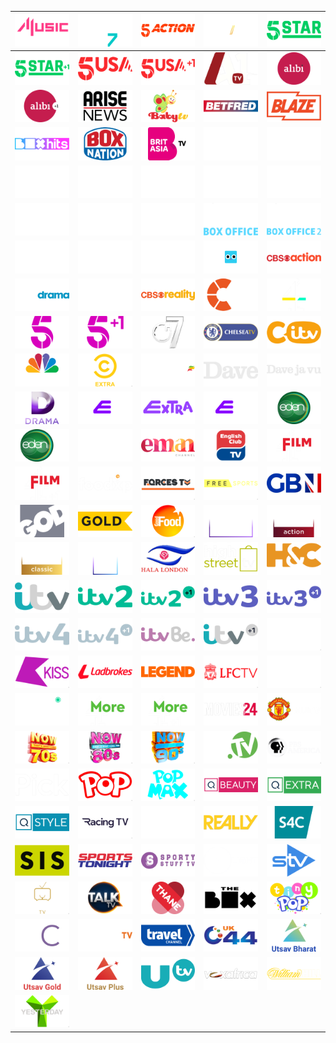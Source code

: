 | ![](https://raw.githubusercontent.com/RevGear/logo/master/Countries/UK/4Music.png) | ![](https://raw.githubusercontent.com/RevGear/logo/master/Countries/UK/4Seven.png) | ![](https://raw.githubusercontent.com/RevGear/logo/master/Countries/UK/5Action.png) | ![](https://raw.githubusercontent.com/RevGear/logo/master/Countries/UK/5Select.png) | ![](https://raw.githubusercontent.com/RevGear/logo/master/Countries/UK/5Star.png) | 
|:---:|:---:|:---:|:---:|:---:| 
| ![](https://raw.githubusercontent.com/RevGear/logo/master/Countries/UK/5StarPlus1.png) | ![](https://raw.githubusercontent.com/RevGear/logo/master/Countries/UK/5USA.png) | ![](https://raw.githubusercontent.com/RevGear/logo/master/Countries/UK/5USAPlus1.png) | ![](https://raw.githubusercontent.com/RevGear/logo/master/Countries/UK/A1TV.png) | ![](https://raw.githubusercontent.com/RevGear/logo/master/Countries/UK/Alibi.png) | 
| ![](https://raw.githubusercontent.com/RevGear/logo/master/Countries/UK/AlibiPlus1.png) | ![](https://raw.githubusercontent.com/RevGear/logo/master/Countries/UK/AriseNews.png) | ![](https://raw.githubusercontent.com/RevGear/logo/master/Countries/UK/BabyTV.png) | ![](https://raw.githubusercontent.com/RevGear/logo/master/Countries/UK/Betfred.png) | ![](https://raw.githubusercontent.com/RevGear/logo/master/Countries/UK/Blaze.png) | 
| ![](https://raw.githubusercontent.com/RevGear/logo/master/Countries/UK/BoxHits.png) | ![](https://raw.githubusercontent.com/RevGear/logo/master/Countries/UK/BoxNation.png) | ![](https://raw.githubusercontent.com/RevGear/logo/master/Countries/UK/BritAsiaTV.png) | ![](https://raw.githubusercontent.com/RevGear/logo/master/Countries/UK/BTSport1.png) | ![](https://raw.githubusercontent.com/RevGear/logo/master/Countries/UK/BTSport10.png) | 
| ![](https://raw.githubusercontent.com/RevGear/logo/master/Countries/UK/BTSport2.png) | ![](https://raw.githubusercontent.com/RevGear/logo/master/Countries/UK/BTSport3.png) | ![](https://raw.githubusercontent.com/RevGear/logo/master/Countries/UK/BTSport4.png) | ![](https://raw.githubusercontent.com/RevGear/logo/master/Countries/UK/BTSport5.png) | ![](https://raw.githubusercontent.com/RevGear/logo/master/Countries/UK/BTSport6.png) | 
| ![](https://raw.githubusercontent.com/RevGear/logo/master/Countries/UK/BTSport7.png) | ![](https://raw.githubusercontent.com/RevGear/logo/master/Countries/UK/BTSport8.png) | ![](https://raw.githubusercontent.com/RevGear/logo/master/Countries/UK/BTSport9.png) | ![](https://raw.githubusercontent.com/RevGear/logo/master/Countries/UK/BTSportBoxOffice.png) | ![](https://raw.githubusercontent.com/RevGear/logo/master/Countries/UK/BTSportBoxOffice2.png) | 
| ![](https://raw.githubusercontent.com/RevGear/logo/master/Countries/UK/BTSportMosaic.png) | ![](https://raw.githubusercontent.com/RevGear/logo/master/Countries/UK/BTSportMosaic2.png) | ![](https://raw.githubusercontent.com/RevGear/logo/master/Countries/UK/BTSportUltimate.png) | ![](https://raw.githubusercontent.com/RevGear/logo/master/Countries/UK/Cartoonito.png) | ![](https://raw.githubusercontent.com/RevGear/logo/master/Countries/UK/CBSAction.png) | 
| ![](https://raw.githubusercontent.com/RevGear/logo/master/Countries/UK/CBSDrama.png) | ![](https://raw.githubusercontent.com/RevGear/logo/master/Countries/UK/CBSJustice.png) | ![](https://raw.githubusercontent.com/RevGear/logo/master/Countries/UK/CBSReality.png) | ![](https://raw.githubusercontent.com/RevGear/logo/master/Countries/UK/Challenge.png) | ![](https://raw.githubusercontent.com/RevGear/logo/master/Countries/UK/Channel4.png) | 
| ![](https://raw.githubusercontent.com/RevGear/logo/master/Countries/UK/Channel5.png) | ![](https://raw.githubusercontent.com/RevGear/logo/master/Countries/UK/Channel5Plus1.png) | ![](https://raw.githubusercontent.com/RevGear/logo/master/Countries/UK/Channel7.png) | ![](https://raw.githubusercontent.com/RevGear/logo/master/Countries/UK/ChelseaTV.png) | ![](https://raw.githubusercontent.com/RevGear/logo/master/Countries/UK/CITV.png) | 
| ![](https://raw.githubusercontent.com/RevGear/logo/master/Countries/UK/CNBCEurope.png) | ![](https://raw.githubusercontent.com/RevGear/logo/master/Countries/UK/ComedyCentralExtra.png) | ![](https://raw.githubusercontent.com/RevGear/logo/master/Countries/UK/CoralTV.png) | ![](https://raw.githubusercontent.com/RevGear/logo/master/Countries/UK/Dave.png) | ![](https://raw.githubusercontent.com/RevGear/logo/master/Countries/UK/Davejavu.png) | 
| ![](https://raw.githubusercontent.com/RevGear/logo/master/Countries/UK/Drama.png) | ![](https://raw.githubusercontent.com/RevGear/logo/master/Countries/UK/E4.png) | ![](https://raw.githubusercontent.com/RevGear/logo/master/Countries/UK/E4Extra.png) | ![](https://raw.githubusercontent.com/RevGear/logo/master/Countries/UK/E4Plus1.png) | ![](https://raw.githubusercontent.com/RevGear/logo/master/Countries/UK/Eden.png) | 
| ![](https://raw.githubusercontent.com/RevGear/logo/master/Countries/UK/EdenPlus1.png) | ![](https://raw.githubusercontent.com/RevGear/logo/master/Countries/UK/EDGEsport.png) | ![](https://raw.githubusercontent.com/RevGear/logo/master/Countries/UK/EmanChannel.png) | ![](https://raw.githubusercontent.com/RevGear/logo/master/Countries/UK/EnglishClubTV.png) | ![](https://raw.githubusercontent.com/RevGear/logo/master/Countries/UK/Film4.png) | 
| ![](https://raw.githubusercontent.com/RevGear/logo/master/Countries/UK/Film4Plus1.png) | ![](https://raw.githubusercontent.com/RevGear/logo/master/Countries/UK/Foodxp.png) | ![](https://raw.githubusercontent.com/RevGear/logo/master/Countries/UK/ForcesTV.png) | ![](https://raw.githubusercontent.com/RevGear/logo/master/Countries/UK/FreeSports.png) | ![](https://raw.githubusercontent.com/RevGear/logo/master/Countries/UK/GBNews.png) | 
| ![](https://raw.githubusercontent.com/RevGear/logo/master/Countries/UK/GodTV.png) | ![](https://raw.githubusercontent.com/RevGear/logo/master/Countries/UK/Gold.png) | ![](https://raw.githubusercontent.com/RevGear/logo/master/Countries/UK/GoodFood.png) | ![](https://raw.githubusercontent.com/RevGear/logo/master/Countries/UK/GreatMovies.png) | ![](https://raw.githubusercontent.com/RevGear/logo/master/Countries/UK/GreatMoviesAction.png) | 
| ![](https://raw.githubusercontent.com/RevGear/logo/master/Countries/UK/GreatMoviesClassic.png) | ![](https://raw.githubusercontent.com/RevGear/logo/master/Countries/UK/GreatTV.png) | ![](https://raw.githubusercontent.com/RevGear/logo/master/Countries/UK/HalaLondon.png) | ![](https://raw.githubusercontent.com/RevGear/logo/master/Countries/UK/HighStreetTV.png) | ![](https://raw.githubusercontent.com/RevGear/logo/master/Countries/UK/HorseandCountry.png) | 
| ![](https://raw.githubusercontent.com/RevGear/logo/master/Countries/UK/ITV.png) | ![](https://raw.githubusercontent.com/RevGear/logo/master/Countries/UK/ITV2.png) | ![](https://raw.githubusercontent.com/RevGear/logo/master/Countries/UK/ITV2Plus1.png) | ![](https://raw.githubusercontent.com/RevGear/logo/master/Countries/UK/ITV3.png) | ![](https://raw.githubusercontent.com/RevGear/logo/master/Countries/UK/ITV3Plus1.png) | 
| ![](https://raw.githubusercontent.com/RevGear/logo/master/Countries/UK/ITV4.png) | ![](https://raw.githubusercontent.com/RevGear/logo/master/Countries/UK/ITV4Plus1.png) | ![](https://raw.githubusercontent.com/RevGear/logo/master/Countries/UK/ITVBe.png) | ![](https://raw.githubusercontent.com/RevGear/logo/master/Countries/UK/ITVPlus1.png) | ![](https://raw.githubusercontent.com/RevGear/logo/master/Countries/UK/Kerrang.png) | 
| ![](https://raw.githubusercontent.com/RevGear/logo/master/Countries/UK/KissTV.png) | ![](https://raw.githubusercontent.com/RevGear/logo/master/Countries/UK/Ladbrokes.png) | ![](https://raw.githubusercontent.com/RevGear/logo/master/Countries/UK/Legend.png) | ![](https://raw.githubusercontent.com/RevGear/logo/master/Countries/UK/LFCTV.png) | ![](https://raw.githubusercontent.com/RevGear/logo/master/Countries/UK/LondonLive.png) | 
| ![](https://raw.githubusercontent.com/RevGear/logo/master/Countries/UK/Magic.png) | ![](https://raw.githubusercontent.com/RevGear/logo/master/Countries/UK/More4.png) | ![](https://raw.githubusercontent.com/RevGear/logo/master/Countries/UK/More4Plus1.png) | ![](https://raw.githubusercontent.com/RevGear/logo/master/Countries/UK/Movies24.png) | ![](https://raw.githubusercontent.com/RevGear/logo/master/Countries/UK/MUTV.png) | 
| ![](https://raw.githubusercontent.com/RevGear/logo/master/Countries/UK/Now70s.png) | ![](https://raw.githubusercontent.com/RevGear/logo/master/Countries/UK/Now80s.png) | ![](https://raw.githubusercontent.com/RevGear/logo/master/Countries/UK/Now90s.png) | ![](https://raw.githubusercontent.com/RevGear/logo/master/Countries/UK/PaddyPowerTV.png) | ![](https://raw.githubusercontent.com/RevGear/logo/master/Countries/UK/PBSAmerica.png) | 
| ![](https://raw.githubusercontent.com/RevGear/logo/master/Countries/UK/Pick.png) | ![](https://raw.githubusercontent.com/RevGear/logo/master/Countries/UK/Pop.png) | ![](https://raw.githubusercontent.com/RevGear/logo/master/Countries/UK/PopMax.png) | ![](https://raw.githubusercontent.com/RevGear/logo/master/Countries/UK/QVCBeauty.png) | ![](https://raw.githubusercontent.com/RevGear/logo/master/Countries/UK/QVCExtra.png) | 
| ![](https://raw.githubusercontent.com/RevGear/logo/master/Countries/UK/QVCSstyle.png) | ![](https://raw.githubusercontent.com/RevGear/logo/master/Countries/UK/RacingTV.png) | ![](https://raw.githubusercontent.com/RevGear/logo/master/Countries/UK/RacingUK.png) | ![](https://raw.githubusercontent.com/RevGear/logo/master/Countries/UK/Really.png) | ![](https://raw.githubusercontent.com/RevGear/logo/master/Countries/UK/S4C.png) | 
| ![](https://raw.githubusercontent.com/RevGear/logo/master/Countries/UK/SISRacing.png) | ![](https://raw.githubusercontent.com/RevGear/logo/master/Countries/UK/SportsTonight.png) | ![](https://raw.githubusercontent.com/RevGear/logo/master/Countries/UK/SportyStuff.png) | ![](https://raw.githubusercontent.com/RevGear/logo/master/Countries/UK/Spotlight.png) | ![](https://raw.githubusercontent.com/RevGear/logo/master/Countries/UK/STV.png) | 
| ![](https://raw.githubusercontent.com/RevGear/logo/master/Countries/UK/TalkingPictures.png) | ![](https://raw.githubusercontent.com/RevGear/logo/master/Countries/UK/TalkTV.png) | ![](https://raw.githubusercontent.com/RevGear/logo/master/Countries/UK/ThaneDirect.png) | ![](https://raw.githubusercontent.com/RevGear/logo/master/Countries/UK/TheBox.png) | ![](https://raw.githubusercontent.com/RevGear/logo/master/Countries/UK/TinyPop.png) | 
| ![](https://raw.githubusercontent.com/RevGear/logo/master/Countries/UK/TJC.png) | ![](https://raw.githubusercontent.com/RevGear/logo/master/Countries/UK/TogetherTV.png) | ![](https://raw.githubusercontent.com/RevGear/logo/master/Countries/UK/TravelChannel.png) | ![](https://raw.githubusercontent.com/RevGear/logo/master/Countries/UK/UK44.png) | ![](https://raw.githubusercontent.com/RevGear/logo/master/Countries/UK/UtsavBharat.png) | 
| ![](https://raw.githubusercontent.com/RevGear/logo/master/Countries/UK/UtsavGold.png) | ![](https://raw.githubusercontent.com/RevGear/logo/master/Countries/UK/UtsavPlus.png) | ![](https://raw.githubusercontent.com/RevGear/logo/master/Countries/UK/UTV.png) | ![](https://raw.githubusercontent.com/RevGear/logo/master/Countries/UK/VoxAfrica.png) | ![](https://raw.githubusercontent.com/RevGear/logo/master/Countries/UK/WilliamHillTV.png) | 
| ![](https://raw.githubusercontent.com/RevGear/logo/master/Countries/UK/Yesterday.png)  | 
